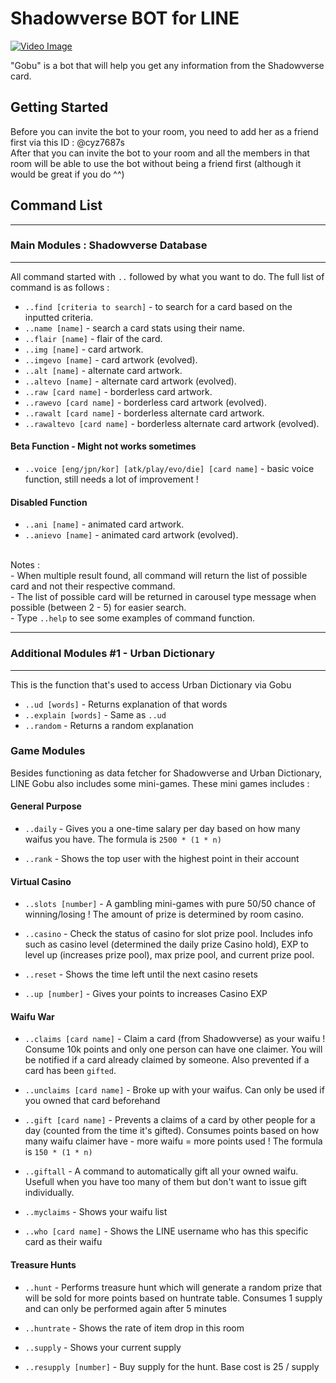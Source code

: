 # Shadowverse BOT for LINE

[![Video Image](https://i.imgur.com/wmtypkil.jpg)](https://www.youtube.com/watch?v=xLSZYfAyX3Q "LINE Gobu Trailer")

"Gobu" is a bot that will help you get any information from the Shadowverse card. 

## Getting Started

Before you can invite the bot to your room, you need to add her as a friend first via this ID : @cyz7687s <br>After that you can invite the bot to your room and all the members in that room will be able to use the bot without being a friend first (although it would be great if you do ^^)

## Command List

***
### Main Modules : Shadowverse Database
***
All command started with `..` followed by what you want to do. The full list of command is as follows :

* `..find [criteria to search]` - to search for a card based on the inputted criteria.  
* `..name [name]` - search a card stats using their name.
* `..flair [name]` - flair of the card.  
* `..img [name]` - card artwork. 
* `..imgevo [name]` - card artwork (evolved). 
* `..alt [name]` - alternate card artwork.
* `..altevo [name]` - alternate card artwork (evolved).
* `..raw [card name]` - borderless card artwork.
* `..rawevo [card name]` - borderless card artwork (evolved).
* `..rawalt [card name]` - borderless alternate card artwork.
* `..rawaltevo [card name]` - borderless alternate card artwork (evolved). 

#### Beta Function - Might not works sometimes
* `..voice [eng/jpn/kor] [atk/play/evo/die] [card name]` - basic voice function, still needs a lot of improvement !  

#### Disabled Function
* `..ani [name]` - animated card artwork. 
* `..anievo [name]` - animated card artwork (evolved).

<br>Notes : 
<br>- When multiple result found, all command will return the list of possible card and not their respective command.
<br>- The list of possible card will be returned in carousel type message when possible (between 2 - 5) for easier search.
<br>- Type `..help` to see some examples of command function.
***
### Additional Modules #1 - Urban Dictionary
***

This is the function that's used to access Urban Dictionary via Gobu 

* `..ud [words]` - Returns explanation of that words
* `..explain [words]` - Same as `..ud`
* `..random` - Returns a random explanation 

### Game Modules

Besides functioning as data fetcher for Shadowverse and Urban Dictionary, LINE Gobu also includes some mini-games.
These mini games includes :

#### General Purpose

* `..daily` - Gives you a one-time salary per day based on how many waifus you have. The formula is `2500 * (1 * n)`

* `..rank` - Shows the top user with the highest point in their account 

#### Virtual Casino

* `..slots [number]` - A gambling mini-games with pure 50/50 chance of winning/losing ! The amount of prize is determined by room casino. 

* `..casino` - Check the status of casino for slot prize pool. Includes info such as casino level (determined the daily prize Casino hold), EXP to level up (increases prize pool), max prize pool, and current prize pool.

* `..reset` - Shows the time left until the next casino resets

* `..up [number]` - Gives your points to increases Casino EXP

#### Waifu War

* `..claims [card name]` - Claim a card (from Shadowverse) as your waifu ! Consume 10k points and only one person can have one claimer. You will be notified if a card already claimed by someone. Also prevented if a card has been `gifted`.

* `..unclaims [card name]` - Broke up with your waifus. Can only be used if you owned that card beforehand

* `..gift [card name]` - Prevents a claims of a card by other people for a day (counted from the time it's gifted). Consumes points based on how many waifu claimer have - more waifu = more points used ! The formula is `150 * (1 * n)` 

* `..giftall` - A command to automatically gift all your owned waifu. Usefull when you have too many of them but don't want to issue gift individually. 

* `..myclaims` - Shows your waifu list

* `..who [card name]` - Shows the LINE username who has this specific card as their waifu

#### Treasure Hunts

* `..hunt` - Performs treasure hunt which will generate a random prize that will be sold for more points based on huntrate table. Consumes 1 supply and can only be performed again after 5 minutes

* `..huntrate` - Shows the rate of item drop in this room

* `..supply` - Shows your current supply 

* `..resupply [number]` - Buy supply for the hunt. Base cost is 25 / supply   